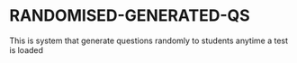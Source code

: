 # RANDOMISED-GENERATED-QS
This is system that generate questions randomly to students anytime a test is loaded 
